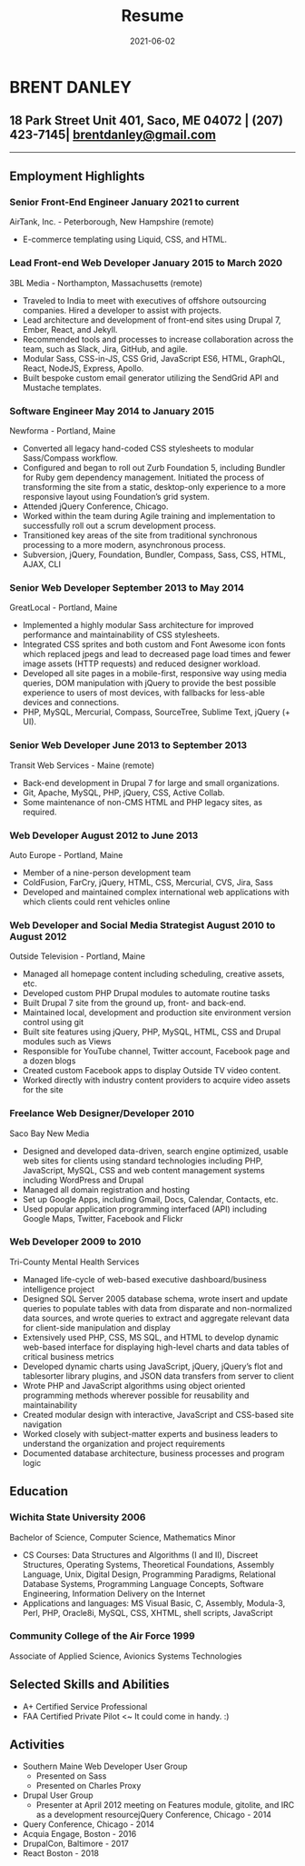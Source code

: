 ﻿---
title: "Resume"
date: '2021-06-02'
---
# BRENT DANLEY

## 18 Park Street Unit 401, Saco, ME 04072 | (207) 423-7145| brentdanley@gmail.com
---
## Employment Highlights
### Senior Front-End Engineer        January 2021 to current
AirTank, Inc. - Peterborough, New Hampshire (remote)
- E-commerce templating using Liquid, CSS, and HTML.


### Lead Front-end Web Developer        January 2015 to March 2020
3BL Media - Northampton, Massachusetts (remote)
* Traveled to India to meet with executives of offshore outsourcing companies. Hired a developer to assist with projects.
* Lead architecture and development of front-end sites using Drupal 7, Ember, React, and Jekyll.
* Recommended tools and processes to increase collaboration across the team, such as Slack, Jira, GitHub, and agile.
* Modular Sass, CSS-in-JS, CSS Grid, JavaScript ES6, HTML, GraphQL, React, NodeJS, Express, Apollo.
* Built bespoke custom email generator utilizing the SendGrid API and Mustache templates.


### Software Engineer        May 2014 to January 2015
Newforma - Portland, Maine
* Converted all legacy hand-coded CSS stylesheets to modular Sass/Compass workflow.
* Configured and began to roll out Zurb Foundation 5, including Bundler for Ruby gem dependency management. Initiated the process of transforming the site from a static, desktop-only experience to a more responsive layout using Foundation’s grid system.
* Attended jQuery Conference, Chicago.
* Worked within the team during Agile training and implementation to successfully roll out a scrum development process.
* Transitioned key areas of the site from traditional synchronous processing to a more modern, asynchronous process.
* Subversion, jQuery, Foundation, Bundler, Compass, Sass, CSS, HTML, AJAX, CLI


### Senior Web Developer        September 2013 to May 2014
GreatLocal - Portland, Maine
* Implemented a highly modular Sass architecture for improved performance and maintainability of CSS stylesheets.
* Integrated CSS sprites and both custom and Font Awesome icon fonts which replaced jpegs and lead to decreased page load times and fewer image assets (HTTP requests) and reduced designer workload.
* Developed all site pages in a mobile-first, responsive way using media queries, DOM manipulation with jQuery to provide the best possible experience to users of most devices, with fallbacks for less-able devices and connections.
* PHP, MySQL, Mercurial, Compass, SourceTree, Sublime Text, jQuery (+ UI).


### Senior Web Developer        June 2013 to September 2013
Transit Web Services - Maine (remote)
* Back-end development in Drupal 7 for large and small organizations. 
* Git, Apache, MySQL, PHP, jQuery, CSS, Active Collab.
* Some maintenance of non-CMS HTML and PHP legacy sites, as required.


### Web Developer        August 2012 to June 2013
Auto Europe - Portland, Maine
* Member of a nine-person development team
* ColdFusion, FarCry, jQuery, HTML, CSS, Mercurial, CVS, Jira, Sass
* Developed and maintained complex international web applications with which clients could rent vehicles online


### Web Developer and Social Media Strategist        August 2010 to August 2012
Outside Television - Portland, Maine
* Managed all homepage content including scheduling, creative assets, etc.
* Developed custom PHP Drupal modules to automate routine tasks
* Built Drupal 7 site from the ground up, front- and back-end.
* Maintained local, development and production site environment version control using git
* Built site features using jQuery, PHP, MySQL, HTML, CSS and Drupal modules such as Views
* Responsible for YouTube channel, Twitter account, Facebook page and a dozen blogs
* Created custom Facebook apps to display Outside TV video content.
* Worked directly with industry content providers to acquire video assets for the site


### Freelance Web Designer/Developer        2010
Saco Bay New Media
* Designed and developed data-driven, search engine optimized, usable web sites for clients using standard technologies including PHP, JavaScript, MySQL, CSS and web content management systems including WordPress and Drupal
* Managed all domain registration and hosting
* Set up Google Apps, including Gmail, Docs, Calendar, Contacts, etc.
* Used popular application programming interfaced (API) including Google Maps, Twitter, Facebook and Flickr


### Web Developer        2009 to 2010
Tri-County Mental Health Services
* Managed life-cycle of web-based executive dashboard/business intelligence project
* Designed SQL Server 2005 database schema, wrote insert and update queries to populate tables with data from disparate and non-normalized data sources, and wrote queries to extract and aggregate relevant data for client-side manipulation and display
* Extensively used PHP, CSS, MS SQL, and HTML to develop dynamic web-based interface for displaying high-level charts and data tables of critical business metrics
* Developed dynamic charts using JavaScript, jQuery, jQuery’s flot and tablesorter library plugins, and JSON data transfers from server to client
* Wrote PHP and JavaScript algorithms using object oriented programming methods wherever possible for reusability and maintainability
* Created modular design with interactive, JavaScript and CSS-based site navigation
* Worked closely with subject-matter experts and business leaders to understand the organization and project requirements
* Documented database architecture, business processes and program logic
## Education
### Wichita State University        2006
Bachelor of Science, Computer Science, Mathematics Minor
* CS Courses: Data Structures and Algorithms (I and II), Discreet Structures, Operating Systems, Theoretical Foundations, Assembly Language, Unix, Digital Design, Programming Paradigms, Relational Database Systems, Programming Language Concepts, Software Engineering, Information Delivery on the Internet
* Applications and languages: MS Visual Basic, C, Assembly, Modula-3, Perl, PHP, Oracle8i, MySQL, CSS, XHTML, shell scripts, JavaScript


### Community College of the Air Force        1999
Associate of Applied Science, Avionics Systems Technologies


## Selected Skills and Abilities
* A+ Certified Service Professional
* FAA Certified Private Pilot <~ It could come in handy. :)
## Activities
* Southern Maine Web Developer User Group
   * Presented on Sass
   * Presented on Charles Proxy
* Drupal User Group
   * Presenter at April 2012 meeting on Features module, gitolite, and IRC as a development resourcejQuery Conference, Chicago - 2014
* Query Conference, Chicago - 2014
* Acquia Engage, Boston - 2016
* DrupalCon, Baltimore - 2017
* React Boston - 2018